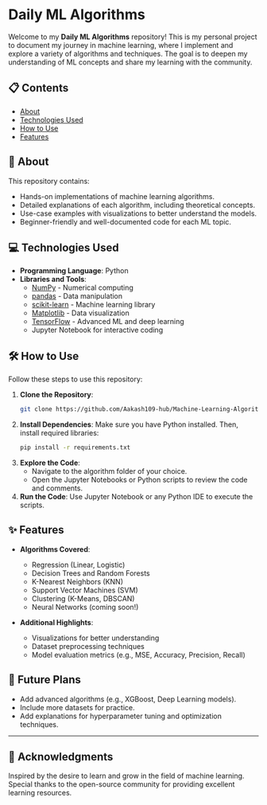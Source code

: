 # Daily ML Algorithms

Welcome to my **Daily ML Algorithms** repository! This is my personal project to document my journey in machine learning, where I implement and explore a variety of algorithms and techniques. The goal is to deepen my understanding of ML concepts and share my learning with the community.

## 📋 **Contents**

- [About](#about)
- [Technologies Used](#technologies-used)
- [How to Use](#how-to-use)
- [Features](#features)

## 🧠 **About**

This repository contains:
- Hands-on implementations of machine learning algorithms.
- Detailed explanations of each algorithm, including theoretical concepts.
- Use-case examples with visualizations to better understand the models.
- Beginner-friendly and well-documented code for each ML topic.

## 💻 **Technologies Used**

- **Programming Language**: Python
- **Libraries and Tools**:
  - [NumPy](https://numpy.org/) - Numerical computing
  - [pandas](https://pandas.pydata.org/) - Data manipulation
  - [scikit-learn](https://scikit-learn.org/) - Machine learning library
  - [Matplotlib](https://matplotlib.org/) - Data visualization
  - [TensorFlow](https://tensorflow.org/) - Advanced ML and deep learning
  - Jupyter Notebook for interactive coding

## 🛠️ **How to Use**

Follow these steps to use this repository:

1. **Clone the Repository**:
   ```bash
   git clone https://github.com/Aakash109-hub/Machine-Learning-Algorithms.git
   ```
2. **Install Dependencies**:
   Make sure you have Python installed. Then, install required libraries:
   ```bash
   pip install -r requirements.txt
   ```
3. **Explore the Code**:
   - Navigate to the algorithm folder of your choice.
   - Open the Jupyter Notebooks or Python scripts to review the code and comments.
4. **Run the Code**:
   Use Jupyter Notebook or any Python IDE to execute the scripts.

## ✨ **Features**

- **Algorithms Covered**:
  - Regression (Linear, Logistic)
  - Decision Trees and Random Forests
  - K-Nearest Neighbors (KNN)
  - Support Vector Machines (SVM)
  - Clustering (K-Means, DBSCAN)
  - Neural Networks (coming soon!)

- **Additional Highlights**:
  - Visualizations for better understanding
  - Dataset preprocessing techniques
  - Model evaluation metrics (e.g., MSE, Accuracy, Precision, Recall)

## 🎯 **Future Plans**

- Add advanced algorithms (e.g., XGBoost, Deep Learning models).
- Include more datasets for practice.
- Add explanations for hyperparameter tuning and optimization techniques.

---

## 🙌 **Acknowledgments**

Inspired by the desire to learn and grow in the field of machine learning. Special thanks to the open-source community for providing excellent learning resources.
